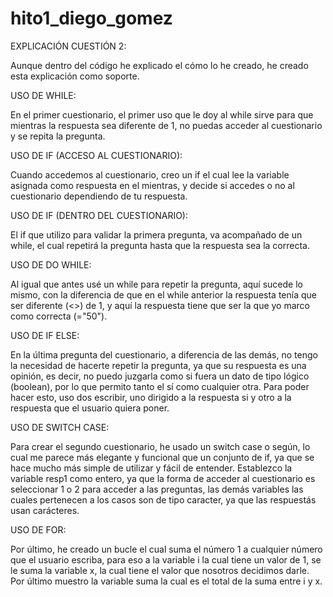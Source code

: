 # hito1_diego_gomez
EXPLICACIÓN CUESTIÓN 2:

Aunque dentro del código he explicado el cómo lo he creado, he creado esta explicación como soporte.

USO DE WHILE:

En el primer cuestionario, el primer uso que le doy al while sirve para que mientras la respuesta sea diferente de 1, no puedas acceder al cuestionario y se repita la pregunta.

USO DE IF (ACCESO AL CUESTIONARIO):

Cuando accedemos al cuestionario, creo un if el cual lee la variable asignada como respuesta en el mientras, y decide si accedes o no al cuestionario dependiendo de tu respuesta.

USO DE IF (DENTRO DEL CUESTIONARIO):

El if que utilizo para validar la primera pregunta, va acompañado de un while, el cual repetirá la pregunta hasta que la respuesta sea la correcta.

USO DE DO WHILE:

Al igual que antes usé un while para repetir la pregunta, aquí sucede lo mismo, con la diferencia de que en el while anterior la respuesta tenía que ser diferente (<>) de 1, y aquí la respuesta tiene que ser la que yo marco como correcta (="50").

USO DE IF ELSE:

En la última pregunta del cuestionario, a diferencia de las demás, no tengo la necesidad de hacerte repetir la pregunta, ya que su respuesta es una opinión, es decir, no puedo juzgarla como si fuera un dato de tipo lógico (boolean), por lo que permito tanto el sí como cualquier otra. Para poder hacer esto, uso dos escribir, uno dirigido a la respuesta si y otro a la respuesta que el usuario quiera poner.

USO DE SWITCH CASE:

Para crear el segundo cuestionario, he usado un switch case o según, lo cual me parece más elegante y funcional que un conjunto de if, ya que se hace mucho más simple de utilizar y fácil de entender. Establezco la variable resp1 como entero, ya que la forma de acceder al cuestionario es seleccionar 1 o 2 para acceder a las preguntas, las demás variables las cuales pertenecen a los casos son de tipo caracter, ya que las respuestás usan carácteres.

USO DE FOR:

Por último, he creado un bucle el cual suma el número 1 a cualquier número que el usuario escriba, para eso a la variable i la cual tiene un valor de 1, se le suma la variable x, la cual tiene el valor que nosotros decidimos darle. Por último muestro la variable suma la cual es el total de la suma entre i y x.

